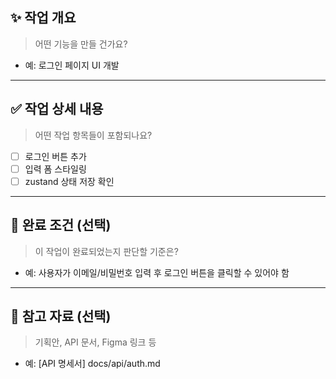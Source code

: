 ## ✨ 작업 개요
> 어떤 기능을 만들 건가요?

- 예: 로그인 페이지 UI 개발

---

## ✅ 작업 상세 내용
> 어떤 작업 항목들이 포함되나요?

- [ ] 로그인 버튼 추가
- [ ] 입력 폼 스타일링
- [ ] zustand 상태 저장 확인

---

## 🎯 완료 조건 (선택)
> 이 작업이 완료되었는지 판단할 기준은?

- 예: 사용자가 이메일/비밀번호 입력 후 로그인 버튼을 클릭할 수 있어야 함

---

## 📎 참고 자료 (선택)
> 기획안, API 문서, Figma 링크 등

- 예: [API 명세서] docs/api/auth.md
